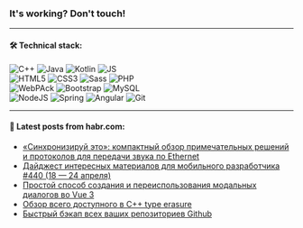 ### It's working? Don't touch!

---

#### 🛠️ Technical stack:

![C++](https://img.shields.io/badge/C++-informational?logo=c%2B%2B&style=flat&logoColor=white&color=9C033A)
![Java](https://img.shields.io/badge/Java-informational?logo=java&style=flat&logoColor=white&color=007396)
![Kotlin](https://img.shields.io/badge/Kotlin-informational?logo=Kotlin&style=flat&logoColor=white&color=0095D5)
![JS](https://img.shields.io/badge/JS-informational?logo=javaScript&style=flat&logoColor=black&color=F7Df1E) <br>
![HTML5](https://img.shields.io/badge/HTML5-informational?logo=html5&style=flat&logoColor=white&color=E34F26)
![CSS3](https://img.shields.io/badge/CSS3-informational?logo=css3&style=flat&logoColor=white&color=157286)
![Sass](https://img.shields.io/badge/Saas-informational?logo=sass&style=flat&logoColor=white&color=hotpink)
![PHP](https://img.shields.io/badge/PHP-informational?logo=php&style=flat&logoColor=white&color=777BB4) <br>
![WebPAck](https://img.shields.io/badge/WebPack-informational?logo=webPack&style=flat&logoColor=white&color=FF6F00)
![Bootstrap](https://img.shields.io/badge/Bootstrap-informational?logo=Bootstrap&style=flat&logoColor=white&color=7952B3)
![MySQL](https://img.shields.io/badge/MySQL-informational?logo=MySQL&style=flat&logoColor=white&color=00f) <br>
![NodeJS](https://img.shields.io/badge/NodeJS-informational?logo=node.js&style=flat&logoColor=white&color=43853D)
![Spring](https://img.shields.io/badge/Spring-informational?logo=Spring&style=flat&logoColor=white&color=0A9EDC)
![Angular](https://img.shields.io/badge/Vue-informational?logo=vue.js&style=flat&logoColor=white&color=red)
![Git](https://img.shields.io/badge/Git-informational?logo=git&style=flat&logoColor=white&color=darkorange)

___

#### 💬 Latest posts from habr.com:

<!-- BLOG-POST-LIST:START -->
- [«Синхронизируй это»: компактный обзор примечательных решений и протоколов для передачи звука по Ethernet](https://habr.com/ru/post/662537/?utm_source=habrahabr&utm_medium=rss&utm_campaign=662537)
- [Дайджест интересных материалов для мобильного разработчика #440 &lpar;18 — 24 апреля&rpar;](https://habr.com/ru/post/662668/?utm_source=habrahabr&utm_medium=rss&utm_campaign=662668)
- [Простой способ создания и переиспользования модальных диалогов во Vue 3](https://habr.com/ru/post/662652/?utm_source=habrahabr&utm_medium=rss&utm_campaign=662652)
- [Обзор всего доступного в С++ type erasure](https://habr.com/ru/post/662628/?utm_source=habrahabr&utm_medium=rss&utm_campaign=662628)
- [Быстрый бэкап всех ваших репозиториев Github](https://habr.com/ru/post/662608/?utm_source=habrahabr&utm_medium=rss&utm_campaign=662608)
<!-- BLOG-POST-LIST:END -->
